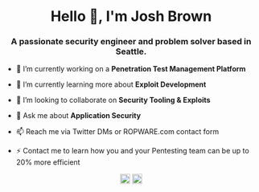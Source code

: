 <h1 align="center">Hello 👋, I'm Josh Brown</h1>

<h3 align="center">A passionate security engineer and problem solver based in Seattle.</h3>

- 🔭 I’m currently working on a **Penetration Test Management Platform**

- 🌱 I’m currently learning more about **Exploit Development**

- 👯 I’m looking to collaborate on **Security Tooling & Exploits**

- 💬 Ask me about **Application Security**

- 📫 Reach me via Twitter DMs or ROPWARE.com contact form

- ⚡ Contact me to learn how you and your Pentesting team can be up to 20% more efficient

<p align="center">
<a href="https://twitter.com/ropwareJB" target="blank"><img align="center" src="https://cdn.jsdelivr.net/npm/simple-icons@3.0.1/icons/twitter.svg" alt="epidevJosh" height="20" width="20" /></a>
<a href="https://linkedin.com/in/ropwareJB" target="blank"><img align="center" src="https://cdn.jsdelivr.net/npm/simple-icons@3.0.1/icons/linkedin.svg" alt="epidevjosh" height="20" width="20" /></a>
</p>
